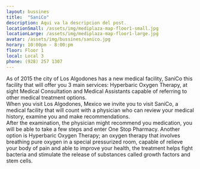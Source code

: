 ```yaml
---
layout: bussines
title:  "SaniCo"
description: Aqui va la descripcion del post.
locationSmall: /assets/img/mediplaza-map-floor1-small.jpg
locationLarge: /assets/img/mediplaza-map-floor1-large.jpg
avatar: /assets/img/bussines/sanico.jpg
horary: 10:00pm - 8:00:pm
floor: Floor 1
local: Local 3
phone: (928) 257 1307
---
```


As of 2015 the city of Los Algodones has a new medical facility, SaniCo this facility that will offer you 3 main services: Hyperbaric Oxygen Therapy, at sight Medical Consultation and Medical Assistants capable of referring to other medical treatment options.  
When you visit Los Algodones, Mexico we invite you to visit SaniCo, a medical facility that will count with a physician who can review your medical history, examine you and make recommendations.  
After the examination, the physician might recommend you medication, you will be able to take a few steps and enter One Stop Pharmacy. Another option is Hyperbaric Oxygen Therapy; an oxygen therapy that involves breathing pure oxygen in a special pressurized room, capable of relieve your body of pain and able to improve your health, the treatment helps fight bacteria and stimulate the release of substances called growth factors and stem cells.